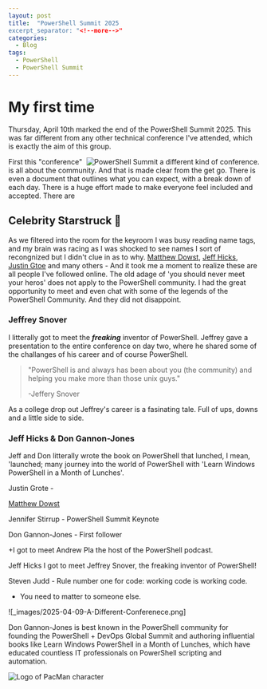 ```yaml
---
layout: post
title:  "PowerShell Summit 2025
excerpt_separator: "<!--more-->"
categories:
  - Blog
tags: 
  - PowerShell
  - PowerShell Summit
---
```


# My first time

Thursday, April 10th marked the end of the PowerShell Summit 2025. This was far different from any other technical conference I've attended, which is exactly the aim of this group.

[<img align="right" src="../images/2025-04-09-A-Different-Conferenece-Thumbnail.png" alt="PowerShell Summit a different kind of conference.">]([https://www.google.ca](https://leanpub.com/summiteermanual/read))

First this "conference" is all about the community.  And that is made clear from the get go.  There is even a document that outlines what you can expect, with a break down of each day.  There is a huge effort made to make everyone feel included and accepted.  There are 

## Celebrity Starstruck 🤩
As we filtered into the room for the keyroom I was busy reading name tags, and my brain was racing as I was shocked to see names I sort of recongnized but I didn't clue in as to why. [Matthew Dowst](https://psweekly.dowst.dev/), [Jeff Hicks](https://jdhitsolutions.github.io/), [Justin Gtoe](https://justingrote.github.io/) and many others - And it took me a moment to realize these are all people I've followed online. The old adage of 'you should never meet your heros' does not apply to the PowerShell community. I had the great opportunity to meet and even chat with some of the legends of the PowerShell Community. And they did not disappoint. 

### Jeffrey Snover

I litterally got to meet the _**freaking**_ inventor of PowerShell.  Jeffrey gave a presentation to the entire conference on day two, where he shared some of the challanges of his career and of course PowerShell.

> "PowerShell is and always has been about you (the community) and helping you make more than those unix guys." 
> 
> -Jeffery Snover

As a college drop out Jeffrey's career is a fasinating tale.  Full of ups, downs and a little side to side.

### Jeff Hicks & Don Gannon-Jones

Jeff and Don litterally wrote the book on PowerShell that lunched, I mean, 'launched; many journey into the world of PowerShell with 'Learn Windows PowerShell in a Month of Lunches'.











Justin Grote - 

[Matthew Dowst](https://psweekly.dowst.dev/)

Jennifer Stirrup - PowerShell Summit Keynote

Don Gannon-Jones - First follower


+I got to meet Andrew Pla the host of the PowerShell podcast.

Jeff Hicks
I got to meet Jeffrey Snover, the freaking inventor of PowerShell!

Steven Judd - Rule number one for code: working code is working code.
- You need to matter to someone else.


![_images/2025-04-09-A-Different-Conferenece.png]

Don Gannon-Jones is best known in the PowerShell community for founding the PowerShell + DevOps Global Summit and authoring influential books like Learn Windows PowerShell in a Month of Lunches, which have educated countless IT professionals on PowerShell scripting and automation.

![Logo of PacMan character](https://github.com/user-attachments/assets/adccac41-b2a8-4564-9d63-f7cc1c4e4752)










